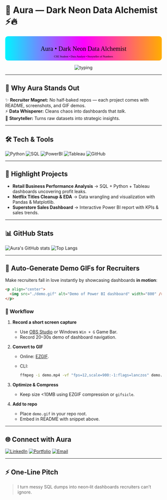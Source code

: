 
# 🌌 Aura — Dark Neon Data Alchemist ⚡🔥

<p align="center">
  <!-- Dark Neon SVG header -->
  <img src="data:image/svg+xml;utf8,<svg xmlns='http://www.w3.org/2000/svg' width='900' height='140'><defs><linearGradient id='g' x1='0' x2='1'><stop offset='0' stop-color='%2300f5ff'/><stop offset='0.5' stop-color='%23ff00ff'/><stop offset='1' stop-color='%23ffae00'/></linearGradient></defs><rect rx='16' width='900' height='140' fill='url(%23g)' /><text x='50%' y='55%' font-size='36' font-family='Verdana' fill='black' dominant-baseline='middle' text-anchor='middle'>Aura • Dark Neon Data Alchemist</text><text x='50%' y='85%' font-size='16' font-family='Verdana' fill='black' dominant-baseline='middle' text-anchor='middle'>CSE Student • Data Analyst • Storyteller of Numbers</text></svg>" alt="Aura header"/>
</p>

<p align="center">
  <img src="https://readme-typing-svg.herokuapp.com?font=Fira+Code&size=22&pause=1000&color=FF00FF&center=true&vCenter=true&width=600&lines=Hey!+I'm+Aura.;CSE+%7C+Data+Analyst+in+Progress.;SQL+%2B+Python+%2B+PowerBI+%2B+Tableau.;Neon+Vibes+%26+Recruiter-Ready+Projects." alt="typing"/>
</p>

---

## 💼 Why Aura Stands Out
✨ **Recruiter Magnet:** No half‑baked repos — each project comes with README, screenshots, and GIF demos.  
⚡ **Data Whisperer:** Cleans chaos into dashboards that *talk*.  
📖 **Storyteller:** Turns raw datasets into strategic insights.

---

## 🛠️ Tech & Tools
![Python](https://img.shields.io/badge/Python-3776AB?style=for-the-badge&logo=python&logoColor=white)
![SQL](https://img.shields.io/badge/SQL-003B57?style=for-the-badge&logo=postgresql&logoColor=white)
![PowerBI](https://img.shields.io/badge/PowerBI-F2C811?style=for-the-badge&logo=powerbi&logoColor=black)
![Tableau](https://img.shields.io/badge/Tableau-E97627?style=for-the-badge&logo=tableau&logoColor=white)
![GitHub](https://img.shields.io/badge/GitHub-181717?style=for-the-badge&logo=github&logoColor=white)

---

## 📌 Highlight Projects
- **Retail Business Performance Analysis** → SQL + Python + Tableau dashboards uncovering profit leaks.
- **Netflix Titles Cleanup & EDA** → Data wrangling and visualization with Pandas & Matplotlib.
- **Superstore Sales Dashboard** → Interactive Power BI report with KPIs & sales trends.

---

## 📊 GitHub Stats
![Aura's GitHub stats](https://github-readme-stats.vercel.app/api?username=Auraangel07&show_icons=true&theme=radical)
![Top Langs](https://github-readme-stats.vercel.app/api/top-langs/?username=Auraangel07&layout=compact&theme=radical)

---

## 🎥 Auto‑Generate Demo GIFs for Recruiters
Make recruiters fall in love instantly by showcasing dashboards **in motion**:

```md
<p align="center">
  <img src="./demo.gif" alt="Demo of Power BI dashboard" width="800" />
</p>
````

### 🔧 Workflow

1. **Record a short screen capture**

   * Use [OBS Studio](https://obsproject.com/) or Windows `Win + G` Game Bar.
   * Record 20–30s demo of dashboard navigation.

2. **Convert to GIF**

   * Online: [EZGIF](https://ezgif.com/video-to-gif).
   * CLI:

     ```bash
     ffmpeg -i demo.mp4 -vf "fps=12,scale=900:-1:flags=lanczos" demo.gif
     ```

3. **Optimize & Compress**

   * Keep size <10MB using EZGIF compression or `gifsicle`.

4. **Add to repo**

   * Place `demo.gif` in your repo root.
   * Embed in README with snippet above.

---

## 🌐 Connect with Aura

[![LinkedIn](https://img.shields.io/badge/LinkedIn-0A66C2?style=for-the-badge\&logo=linkedin\&logoColor=white)](https://www.linkedin.com/in/your-link)
[![Portfolio](https://img.shields.io/badge/Portfolio-FF00FF?style=for-the-badge\&logo=githubpages\&logoColor=white)](https://your-portfolio-link)
[![Email](https://img.shields.io/badge/Email-D14836?style=for-the-badge\&logo=gmail\&logoColor=white)](mailto:your-email)

---

## ⚡ One‑Line Pitch

> I turn messy SQL dumps into neon‑lit dashboards recruiters can’t ignore.

```
```



